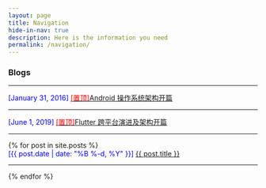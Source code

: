 ```yaml
---
layout: page
title: Navigation
hide-in-nav: true
description: Here is the information you need
permalink: /navigation/
---
```


### Blogs
<hr>
<div class="post-preview">
    <font color="blue">[January 31, 2016]  </font>
     <a target="_blank" href="http://gityuan.com/android/"><font color="#EE0000">[置顶]</font>Android 操作系统架构开篇</a>
</div>
<hr>
<div class="post-preview">
    <font color="blue">[June 1, 2019]  </font>
     <a target="_blank" href="http://gityuan.com/flutter/"><font color="#EE0000">[置顶]</font>Flutter 跨平台演进及架构开篇</a>
</div>
<hr>
{% for post in site.posts %}
<div class="post-preview">
    <font color="blue">[{{ post.date | date: "%B %-d, %Y" }}]  </font>
     <a target="_blank" href="{{ post.url | prepend: site.baseurl }}"> {{ post.title }}  </a>
</div>
<hr>
{% endfor %}
